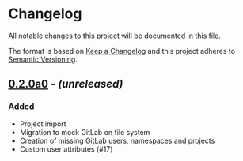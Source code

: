 # Changelog

All notable changes to this project will be documented in this file.

The format is based on [Keep a Changelog](http://keepachangelog.com/en/1.0.0/)
and this project adheres to [Semantic Versioning](http://semver.org/spec/v2.0.0.html).

## [0.2.0a0] - *(unreleased)*

### Added

- Project import
- Migration to mock GitLab on file system
- Creation of missing GitLab users, namespaces and projects
- Custom user attributes (#17)

[0.2.0a0]: https://github.com/tracboat/tracboat/commits/master
